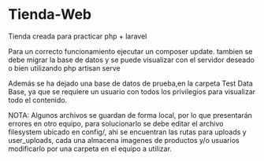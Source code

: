 # Tienda-Web
 Tienda creada para practicar php + laravel
 
 Para un correcto funcionamiento ejecutar un composer update.
 tambien se debe migrar la base de datos y se puede visualizar con el servidor deseado o bien utilizando
 php artisan serve
 
 Además se ha dejado una base de datos de prueba,en la carpeta Test Data Base, ya que se requiere un usuario con todos los privilegios para visualizar todo el contenido.
 
 NOTA: Algunos archivos se guardan de forma local, por lo que presentarán errores en otro equipo, para solucionarlo
 se debe editar el archivo filesystem ubicado en config/, ahi se encuentran las rutas para uploads y user_uploads, cada una almacena imagenes de productos y/o usuarios
 modificarlo por una carpeta en el equipo a utilizar.
